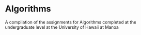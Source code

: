 # Algorithms
A compilation of the assignments for Algorithms completed at the undergraduate level at the University of Hawaii at Manoa
